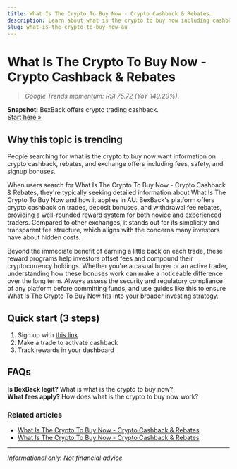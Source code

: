 ```yaml
---
title: What Is The Crypto To Buy Now - Crypto Cashback & Rebates…
description: Learn about what is the crypto to buy now including cashback deals, bonus offers, and how to maximize your crypto rewards.
slug: what-is-the-crypto-to-buy-now-au
---
```


# What Is The Crypto To Buy Now - Crypto Cashback & Rebates

> _Google Trends momentum: RSI 75.72 (YoY 149.29%)._

**Snapshot:** BexBack offers crypto trading cashback.  
[Start here »](https://link.bexback.com/vfPttJ)

## Why this topic is trending

People searching for what is the crypto to buy now want information on crypto cashback, rebates, and exchange offers including fees, safety, and signup bonuses.

When users search for What Is The Crypto To Buy Now - Crypto Cashback & Rebates, they're typically seeking detailed information about What Is The Crypto To Buy Now and how it applies in AU. BexBack's platform offers crypto cashback on trades, deposit bonuses, and withdrawal fee rebates, providing a well-rounded reward system for both novice and experienced traders. Compared to other exchanges, it stands out for its simplicity and transparent fee structure, which aligns with the concerns many investors have about hidden costs.

Beyond the immediate benefit of earning a little back on each trade, these reward programs help investors offset fees and compound their cryptocurrency holdings. Whether you're a casual buyer or an active trader, understanding how these bonuses work can make a noticeable difference over the long term. Always assess the security and regulatory compliance of any platform before committing funds, and use guides like this to ensure What Is The Crypto To Buy Now fits into your broader investing strategy.

## Quick start (3 steps)

1) Sign up with [this link](https://link.bexback.com/vfPttJ)  
2) Make a trade to activate cashback  
3) Track rewards in your dashboard

## FAQs

**Is BexBack legit?** What is what is the crypto to buy now?  
**What fees apply?** How does what is the crypto to buy now work?



### Related articles

- [What Is The Crypto To Buy Now - Crypto Cashback & Rebates](/content/pages/what-is-the-crypto-to-buy-now.md)
- [What Is The Crypto To Buy Now - Crypto Cashback & Rebates](/content/pages/what-is-the-crypto-to-buy-now-au-autocomplete.md)

---

_Informational only. Not financial advice._
